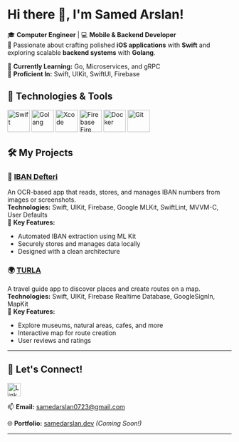 # Hi there 👋, I'm Samed Arslan!

🎓 **Computer Engineer** | 💻 **Mobile & Backend Developer**  
🚀 Passionate about crafting polished **iOS applications** with **Swift** and exploring scalable **backend systems** with **Golang**.  

🌱 **Currently Learning:** Go, Microservices, and gRPC  
💪 **Proficient In:** Swift, UIKit, SwiftUI, Firebase  


## 🔧 Technologies & Tools
<p align="left">
  <img src="https://static.wikia.nocookie.net/ipod/images/4/46/Swift_icon.png/revision/latest?cb=20220607183653" alt="Swift" width="50" height="50" />
  <img src="https://upload.wikimedia.org/wikipedia/commons/0/05/Go_Logo_Blue.svg" alt="Golang" width="50" height="50" />
  <img src="https://developer.apple.com/assets/elements/icons/xcode/xcode-128x128_2x.png" alt="Xcode" width="50" height="50" />
  <img src="https://upload.wikimedia.org/wikipedia/commons/f/fd/Firebase_Logo_%28No_wordmark%29_%282024-%29.svg" alt="Firebase Fire Logo" width="50" height="50" />
  <img src="https://www.docker.com/wp-content/uploads/2022/03/Moby-logo.png" alt="Docker" width="50" height="50" />
  <img src="https://git-scm.com/images/logos/downloads/Git-Icon-1788C.png" alt="Git" width="50" height="50" />
</p>

## 🛠️ My Projects

### 📱 [IBAN Defteri](https://github.com/SamedArslan28/IBANBookProject)
An OCR-based app that reads, stores, and manages IBAN numbers from images or screenshots.  
**Technologies:** Swift, UIKit, Firebase, Google MLKit, SwiftLint, MVVM-C, User Defaults  
🌟 **Key Features:**  
- Automated IBAN extraction using ML Kit  
- Securely stores and manages data locally  
- Designed with a clean architecture  


### 🌍 [TURLA](https://github.com/gokhansubasi/Turla)
A travel guide app to discover places and create routes on a map.  
**Technologies:** Swift, UIKit, Firebase Realtime Database, GoogleSignIn, MapKit  
🌟 **Key Features:**  
- Explore museums, natural areas, cafes, and more  
- Interactive map for route creation  
- User reviews and ratings  

---

## 🌟 Let's Connect!
<a href="https://www.linkedin.com/in/samedarslan/" target="_blank">
  <img src="https://upload.wikimedia.org/wikipedia/commons/8/81/LinkedIn_icon.svg" alt="LinkedIn" width="30" height="30" />
</a>
<p>📫 <strong>Email:</strong> <a href="mailto:samedarslan0723@gmail.com">samedarslan0723@gmail.com</a></p>
<p>🌐 <strong>Portfolio:</strong> <a href="https://samedarslan.dev" target="_blank">samedarslan.dev</a> <em>(Coming Soon!)</em></p>

---

